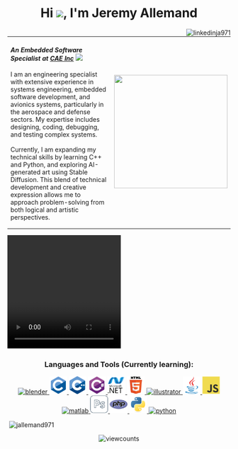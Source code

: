 <h1 align="center">Hi <a href="https://www.gautamkrishnar.com/"><img src="https://media.giphy.com/media/hvRJCLFzcasrR4ia7z/giphy.gif" width="5%"></a>, I'm Jeremy Allemand</h1>

<div>    
   <a href="https://www.linkedin.com/in/ja971/" target="_blank"><img align="right" src="https://img.shields.io/badge/LinkedIn-0077B5?style=for-the-badge&logo=linkedin&logoColor=white" alt="linkedinja971"/></a>
</div>

<table border="0">
  <tr>
    <td vertical-align="top">
      <p align="left">
        <h4 align="left">
        <em>
        An Embedded Software Specialist at 
        <a href="https://www.cae.com/defense-security/">CAE Inc</a>
        <img src="https://media.giphy.com/media/WUlplcMpOCEmTGBtBW/giphy.gif" width="30">
        </em>
        </h4>
        I am an engineering specialist with extensive experience in systems engineering, embedded software development, and avionics systems, particularly in the aerospace and defense sectors. My expertise includes designing, coding, debugging, and testing complex systems.<br><br>
        Currently, I am expanding my technical skills by learning C++ and Python, and exploring AI-generated art using Stable Diffusion. This blend of technical development and creative expression allows me to approach problem-solving from both logical and artistic perspectives.
      </p>
    </td>
    <td>
      <img src="LowPoly.gif" width="256" height="256">
    </td>
  </tr>
</table>

<video width="256" height="256" controls>
  <source src="https://github.com/JAllemand971/JAllemand971/blob/main/LowPoly.mp4" type="video/mp4">
</video>

<div>
<h3 align="center">Languages and Tools (Currently learning):</h3>
<p align="center">
  <a href="https://www.blender.org/" target="_blank" rel="noreferrer"> <img src="https://download.blender.org/branding/community/blender_community_badge_white.svg" alt="blender" width="40" height="40"/> </a>
  <a href="https://www.cprogramming.com/" target="_blank" rel="noreferrer"> <img src="https://raw.githubusercontent.com/devicons/devicon/master/icons/c/c-original.svg" alt="c" width="40" height="40"/> </a> 
  <a href="https://www.w3schools.com/cpp/" target="_blank" rel="noreferrer"> <img src="https://raw.githubusercontent.com/devicons/devicon/master/icons/cplusplus/cplusplus-original.svg" alt="cplusplus" width="40" height="40"/> </a> 
  <a href="https://www.w3schools.com/cs/" target="_blank" rel="noreferrer"> <img src="https://raw.githubusercontent.com/devicons/devicon/master/icons/csharp/csharp-original.svg" alt="csharp" width="40" height="40"/> </a> 
  <a href="https://dotnet.microsoft.com/" target="_blank" rel="noreferrer"> <img src="https://raw.githubusercontent.com/devicons/devicon/master/icons/dot-net/dot-net-original-wordmark.svg" alt="dotnet" width="40" height="40"/> </a> 
  <a href="https://www.w3.org/html/" target="_blank" rel="noreferrer"> <img src="https://raw.githubusercontent.com/devicons/devicon/master/icons/html5/html5-original-wordmark.svg" alt="html5" width="40" height="40"/> </a> 
  <a href="https://www.adobe.com/in/products/illustrator.html" target="_blank" rel="noreferrer"> <img src="https://www.vectorlogo.zone/logos/adobe_illustrator/adobe_illustrator-icon.svg" alt="illustrator" width="40" height="40"/> </a> 
  <a href="https://www.java.com" target="_blank" rel="noreferrer"> <img src="https://raw.githubusercontent.com/devicons/devicon/master/icons/java/java-original.svg" alt="java" width="40" height="40"/> </a> 
  <a href="https://developer.mozilla.org/en-US/docs/Web/JavaScript" target="_blank" rel="noreferrer"> <img src="https://raw.githubusercontent.com/devicons/devicon/master/icons/javascript/javascript-original.svg" alt="javascript" width="40" height="40"/> </a> 
  <a href="https://www.mathworks.com/" target="_blank" rel="noreferrer"> <img src="https://upload.wikimedia.org/wikipedia/commons/2/21/Matlab_Logo.png" alt="matlab" width="40" height="40"/> </a> 
  <a href="https://www.photoshop.com/en" target="_blank" rel="noreferrer"> <img src="https://raw.githubusercontent.com/devicons/devicon/master/icons/photoshop/photoshop-line.svg" alt="photoshop" width="40" height="40"/> </a> 
  <a href="https://www.php.net" target="_blank" rel="noreferrer"> <img src="https://raw.githubusercontent.com/devicons/devicon/master/icons/php/php-original.svg" alt="php" width="40" height="40"/> </a> 
  <a href="https://www.python.org" target="_blank" rel="noreferrer"> <img src="https://raw.githubusercontent.com/devicons/devicon/master/icons/python/python-original.svg" alt="python" width="40" height="40"/> </a> 
  <a href="https://stability.ai" target="_blank" rel="noreferrer"> <img src="https://atai-main.b-cdn.net/tools/stable-diffusion-icon.jpeg" alt="python" width="40" height="40"/> </a>
 </p>
</div>


<p>&nbsp;<img align="center" src="https://github-readme-stats.vercel.app/api?username=jallemand971&show_icons=true&locale=en" alt="jallemand971" /></p>

<p align="center">
<img src="https://komarev.com/ghpvc/?username=jallemand971&label=Profile%20views&color=0e75b6&style=flat" alt="viewcounts" />
</p>
